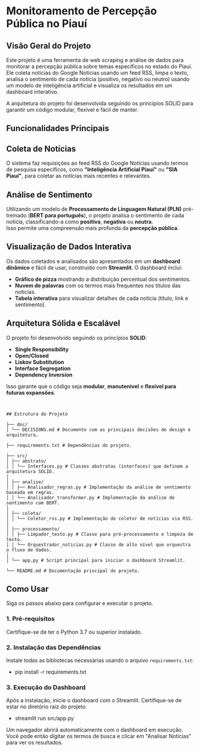# Monitoramento de Percepção Pública no Piauí

## Visão Geral do Projeto

Este projeto é uma ferramenta de web scraping e análise de dados para monitorar a percepção pública sobre temas específicos no estado do Piauí. Ele coleta notícias do Google Notícias usando um feed RSS, limpa o texto, analisa o sentimento de cada notícia (positivo, negativo ou neutro) usando um modelo de inteligência artificial e visualiza os resultados em um dashboard interativo.

A arquitetura do projeto foi desenvolvida seguindo os princípios SOLID para garantir um código modular, flexível e fácil de manter.

## Funcionalidades Principais

## Coleta de Notícias  
O sistema faz requisições ao feed RSS do Google Notícias usando termos de pesquisa específicos, como **"Inteligência Artificial Piauí"** ou **"SIA Piauí"**, para coletar as notícias mais recentes e relevantes.

## Análise de Sentimento  
Utilizando um modelo de **Processamento de Linguagem Natural (PLN)** pré-treinado (**BERT para português**), o projeto analisa o sentimento de cada notícia, classificando-a como **positiva**, **negativa** ou **neutra**.  
Isso permite uma compreensão mais profunda da **percepção pública**.

## Visualização de Dados Interativa  
Os dados coletados e analisados são apresentados em um **dashboard dinâmico** e fácil de usar, construído com **Streamlit**. O dashboard inclui:  

- **Gráfico de pizza** mostrando a distribuição percentual dos sentimentos.  
- **Nuvem de palavras** com os termos mais frequentes nos títulos das notícias.  
- **Tabela interativa** para visualizar detalhes de cada notícia (título, link e sentimento).  

## Arquitetura Sólida e Escalável  
O projeto foi desenvolvido seguindo os princípios **SOLID**:  
- **Single Responsibility**  
- **Open/Closed**  
- **Liskov Substitution**  
- **Interface Segregation**  
- **Dependency Inversion**  

Isso garante que o código seja **modular**, **manutenível** e **flexível para futuras expansões**.


```text


## Estrutura do Projeto

├── doc/
│ └── DECISIONS.md # Documento com as principais decisões de design e arquitetura.

├── requirements.txt # Dependências do projeto.

├── src/
│ ├── abstrato/
│ │ └── Interfaces.py # Classes abstratas (interfaces) que definem a arquitetura SOLID.
│
│ ├── analise/
│ │ ├── Analisador_regras.py # Implementação da análise de sentimento baseada em regras.
│ │ └── Analisador_transformer.py # Implementação da análise de sentimento com BERT.
│
│ ├── coleta/
│ │ └── Coletor_rss.py # Implementação do coletor de notícias via RSS.
│
│ ├── processamento/
│ │ ├── Limpador_texto.py # Classe para pré-processamento e limpeza de texto.
│ │ └── Orquestrador_noticias.py # Classe de alto nível que orquestra o fluxo de dados.
│
│ └── app.py # Script principal para iniciar o dashboard Streamlit.

└── README.md # Documentação principal do projeto.
````


## Como Usar

Siga os passos abaixo para configurar e executar o projeto.

### 1. Pré-requisitos

Certifique-se de ter o Python 3.7 ou superior instalado.

### 2. Instalação das Dependências

Instale todas as bibliotecas necessárias usando o arquivo `requirements.txt`:

- pip install -r requirements.txt

### 3. Execução do Dashboard

Após a instalação, inicie o dashboard com o Streamlit. Certifique-se de estar no diretório raiz do projeto.

- streamlit run src/app.py

Um navegador abrirá automaticamente com o dashboard em execução. Você pode então digitar os termos de busca e clicar em "Analisar Notícias" para ver os resultados.

